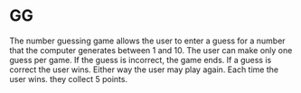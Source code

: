 # GG
The number guessing game allows the user to enter a guess for a number that the computer generates between 1 and 10.
The user can make only one guess per game. If the guess is incorrect, the game ends. If a guess is correct the user wins. Either way the user may play again.
Each time the user wins. they collect 5 points.

